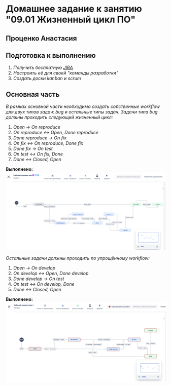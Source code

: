 # Домашнее задание к занятию "09.01 Жизненный цикл ПО"
## Проценко Анастасия
## Подготовка к выполнению
1. *Получить бесплатную [JIRA](https://www.atlassian.com/ru/software/jira/free)*
2. *Настроить её для своей "команды разработки"*
3. *Создать доски kanban и scrum*

## Основная часть
*В рамках основной части необходимо создать собственные workflow для двух типов задач: bug и остальные типы задач. Задачи типа bug должны проходить следующий жизненный цикл:*
1. *Open -> On reproduce*
2. *On reproduce <-> Open, Done reproduce*
3. *Done reproduce -> On fix*
4. *On fix <-> On reproduce, Done fix*
5. *Done fix -> On test*
6. *On test <-> On fix, Done*
7. *Done <-> Closed, Open*

**Выполнено:**  
![Workflow_bug](./img/1.png)

*Остальные задачи должны проходить по упрощённому workflow:*
1. *Open -> On develop*
2. *On develop <-> Open, Done develop*
3. *Done develop -> On test*
4. *On test <-> On develop, Done*
5. *Done <-> Closed, Open*

**Выполнено:**  
![Workflow](./img/2.png)
